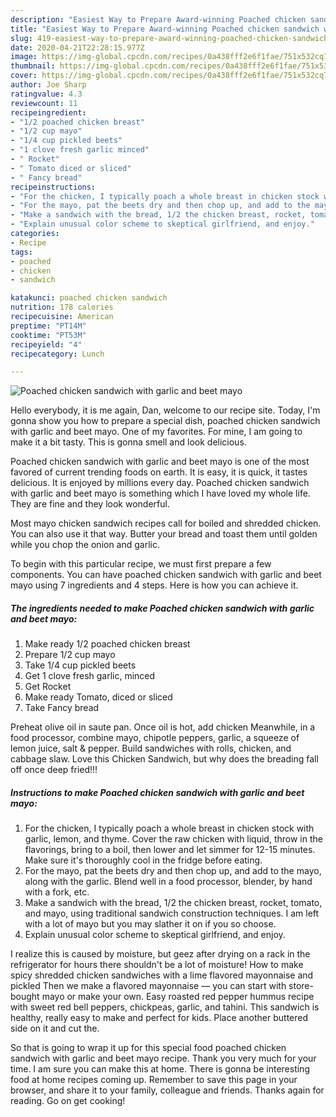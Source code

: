 ```yaml
---
description: "Easiest Way to Prepare Award-winning Poached chicken sandwich with garlic and beet mayo"
title: "Easiest Way to Prepare Award-winning Poached chicken sandwich with garlic and beet mayo"
slug: 419-easiest-way-to-prepare-award-winning-poached-chicken-sandwich-with-garlic-and-beet-mayo
date: 2020-04-21T22:28:15.977Z
image: https://img-global.cpcdn.com/recipes/0a438fff2e6f1fae/751x532cq70/poached-chicken-sandwich-with-garlic-and-beet-mayo-recipe-main-photo.jpg
thumbnail: https://img-global.cpcdn.com/recipes/0a438fff2e6f1fae/751x532cq70/poached-chicken-sandwich-with-garlic-and-beet-mayo-recipe-main-photo.jpg
cover: https://img-global.cpcdn.com/recipes/0a438fff2e6f1fae/751x532cq70/poached-chicken-sandwich-with-garlic-and-beet-mayo-recipe-main-photo.jpg
author: Joe Sharp
ratingvalue: 4.3
reviewcount: 11
recipeingredient:
- "1/2 poached chicken breast"
- "1/2 cup mayo"
- "1/4 cup pickled beets"
- "1 clove fresh garlic minced"
- " Rocket"
- " Tomato diced or sliced"
- " Fancy bread"
recipeinstructions:
- "For the chicken, I typically poach a whole breast in chicken stock with garlic, lemon, and thyme. Cover the raw chicken with liquid, throw in the flavorings, bring to a boil, then lower and let simmer for 12-15 minutes. Make sure it&#39;s thoroughly cool in the fridge before eating."
- "For the mayo, pat the beets dry and then chop up, and add to the mayo, along with the garlic. Blend well in a food processor, blender, by hand with a fork, etc."
- "Make a sandwich with the bread, 1/2 the chicken breast, rocket, tomato, and mayo, using traditional sandwich construction techniques. I am left with a lot of mayo but you may slather it on if you so choose."
- "Explain unusual color scheme to skeptical girlfriend, and enjoy."
categories:
- Recipe
tags:
- poached
- chicken
- sandwich

katakunci: poached chicken sandwich 
nutrition: 178 calories
recipecuisine: American
preptime: "PT14M"
cooktime: "PT53M"
recipeyield: "4"
recipecategory: Lunch

---
```



![Poached chicken sandwich with garlic and beet mayo](https://img-global.cpcdn.com/recipes/0a438fff2e6f1fae/751x532cq70/poached-chicken-sandwich-with-garlic-and-beet-mayo-recipe-main-photo.jpg)

Hello everybody, it is me again, Dan, welcome to our recipe site. Today, I'm gonna show you how to prepare a special dish, poached chicken sandwich with garlic and beet mayo. One of my favorites. For mine, I am going to make it a bit tasty. This is gonna smell and look delicious.

Poached chicken sandwich with garlic and beet mayo is one of the most favored of current trending foods on earth. It is easy, it is quick, it tastes delicious. It is enjoyed by millions every day. Poached chicken sandwich with garlic and beet mayo is something which I have loved my whole life. They are fine and they look wonderful.

Most mayo chicken sandwich recipes call for boiled and shredded chicken. You can also use it that way. Butter your bread and toast them until golden while you chop the onion and garlic.


To begin with this particular recipe, we must first prepare a few components. You can have poached chicken sandwich with garlic and beet mayo using 7 ingredients and 4 steps. Here is how you can achieve it.

<!--inarticleads1-->

##### The ingredients needed to make Poached chicken sandwich with garlic and beet mayo:

1. Make ready 1/2 poached chicken breast
1. Prepare 1/2 cup mayo
1. Take 1/4 cup pickled beets
1. Get 1 clove fresh garlic, minced
1. Get  Rocket
1. Make ready  Tomato, diced or sliced
1. Take  Fancy bread


Preheat olive oil in saute pan. Once oil is hot, add chicken Meanwhile, in a food processor, combine mayo, chipotle peppers, garlic, a squeeze of lemon juice, salt &amp; pepper. Build sandwiches with rolls, chicken, and cabbage slaw. Love this Chicken Sandwich, but why does the breading fall off once deep fried!!! 

<!--inarticleads2-->

##### Instructions to make Poached chicken sandwich with garlic and beet mayo:

1. For the chicken, I typically poach a whole breast in chicken stock with garlic, lemon, and thyme. Cover the raw chicken with liquid, throw in the flavorings, bring to a boil, then lower and let simmer for 12-15 minutes. Make sure it&#39;s thoroughly cool in the fridge before eating.
1. For the mayo, pat the beets dry and then chop up, and add to the mayo, along with the garlic. Blend well in a food processor, blender, by hand with a fork, etc.
1. Make a sandwich with the bread, 1/2 the chicken breast, rocket, tomato, and mayo, using traditional sandwich construction techniques. I am left with a lot of mayo but you may slather it on if you so choose.
1. Explain unusual color scheme to skeptical girlfriend, and enjoy.


I realize this is caused by moisture, but geez after drying on a rack in the refrigerator for hours there shouldn&#39;t be a lot of moisture! How to make spicy shredded chicken sandwiches with a lime flavored mayonnaise and pickled Then we make a flavored mayonnaise — you can start with store-bought mayo or make your own. Easy roasted red pepper hummus recipe with sweet red bell peppers, chickpeas, garlic, and tahini. This sandwich is healthy, really easy to make and perfect for kids. Place another buttered side on it and cut the. 

So that is going to wrap it up for this special food poached chicken sandwich with garlic and beet mayo recipe. Thank you very much for your time. I am sure you can make this at home. There is gonna be interesting food at home recipes coming up. Remember to save this page in your browser, and share it to your family, colleague and friends. Thanks again for reading. Go on get cooking!
